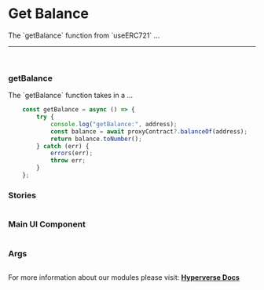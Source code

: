 # Get Balance

<p> The `getBalance` function from `useERC721` ... </p>

---

<br>

### getBalance

<p> The `getBalance` function takes in a ... </p>

```jsx
	const getBalance = async () => {
		try {
			console.log("getBalance:", address);
			const balance = await proxyContract?.balanceOf(address);
			return balance.toNumber();
		} catch (err) {
			errors(err);
			throw err;
		}
	};
```

### Stories

```jsx

```

### Main UI Component

```jsx

```

### Args

```jsx

```

For more information about our modules please visit: [**Hyperverse Docs**](docs.hyperverse.dev)
